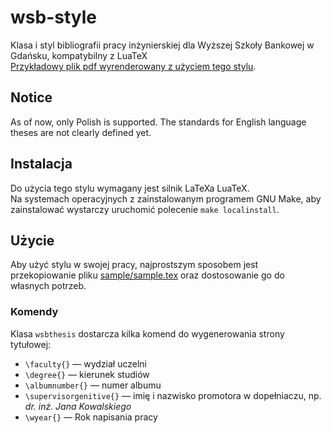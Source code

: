 # wsb-style
Klasa i styl bibliografii pracy inżynierskiej dla Wyższej Szkoły Bankowej w Gdańsku, kompatybilny z LuaTeX\
[Przykładowy plik pdf wyrenderowany z użyciem tego stylu](https://github.com/nawordar/wsb-style/blob/master/sample/sample.pdf).

## Notice
As of now, only Polish is supported. The standards for English language theses are not clearly defined yet.

## Instalacja
Do użycia tego stylu wymagany jest silnik LaTeXa LuaTeX.\
Na systemach operacyjnych z zainstalowanym programem GNU Make, aby zainstalować wystarczy uruchomić polecenie `make localinstall`.

## Użycie
Aby użyć stylu w swojej pracy, najprostszym sposobem jest przekopiowanie pliku [sample/sample.tex](https://github.com/nawordar/wsb-style/blob/master/sample/sample.tex) oraz dostosowanie go do własnych potrzeb.

### Komendy
Klasa `wsbthesis` dostarcza kilka komend do wygenerowania strony tytułowej:
- `\faculty{}` — wydział uczelni
- `\degree{}` — kierunek studiów
- `\albumnumber{}` — numer albumu
- `\supervisorgenitive{}` — imię i nazwisko promotora w dopełniaczu, np. _dr. inż. Jana Kowalskiego_
- `\wyear{}` — Rok napisania pracy
